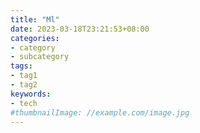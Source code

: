 ```yaml
---
title: "Ml"
date: 2023-03-18T23:21:53+08:00
categories:
- category
- subcategory
tags:
- tag1
- tag2
keywords:
- tech
#thumbnailImage: //example.com/image.jpg
---
```


<!--more-->
